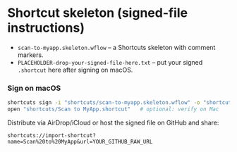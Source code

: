 # Shortcut skeleton (signed-file instructions)

- `scan-to-myapp.skeleton.wflow` – a Shortcuts skeleton with comment markers.
- `PLACEHOLDER-drop-your-signed-file-here.txt` – put your signed `.shortcut` here after signing on macOS.

### Sign on macOS
```bash
shortcuts sign -i "shortcuts/scan-to-myapp.skeleton.wflow" -o "shortcuts/Scan to MyApp.shortcut"
open "shortcuts/Scan to MyApp.shortcut"   # optional: verify on Mac
```

Distribute via AirDrop/iCloud or host the signed file on GitHub and share:
```
shortcuts://import-shortcut?name=Scan%20to%20MyApp&url=YOUR_GITHUB_RAW_URL
```
